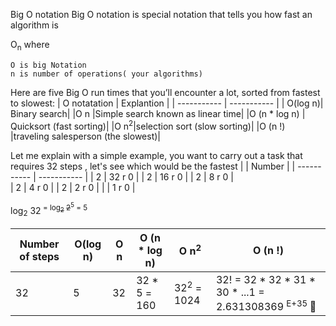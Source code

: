Big O notation
Big O notation is special notation that tells you how fast an algorithm is

O<sub>n</sub> 
where
```
O is big Notation
n is number of operations( your algorithms)

```

Here are five Big O run times that you’ll encounter a lot, sorted from
fastest to slowest:
|    O notatation | Explantion |
| ----------- | ----------- |
| O(log n)| Binary search|
|O n |Simple search known as linear time|
|O (n * log n) | Quicksort (fast sorting)|
|O n<sup>2</sup>|selection sort (slow sorting)|
|O (n !) |traveling salesperson (the slowest)|

Let me explain with a simple example, you want to carry out a task that requires 32 steps , let's see which would be the fastest
|             | Number |
| ----------- | ----------- |
| 2      | 32 r 0           |
| 2      | 16 r 0           |
| 2      | 8 r 0            |     
| 2      | 4 r 0            |
| 2      | 2 r 0            |
|        | 1 r 0             |

log<sub>2</sub> 32<sup> = log<sub><del>2</del></sub> <del>2</del><sup>5</sup> = 5


|Number of steps | O(log n) |O n |O (n * log n) | O n<sup>2</sup> | O (n !) |
| ----------- | ----------- |----------- | ----------- |----------- | ----------- |
|32|5 |    32 |32 * 5 = 160| 32<sup>2</sup> = 1024 |  32! = 32 * 32 * 31 * 30 * ...1 = 2.631308369 <sup>E+35 </sup> 🤯|

   

